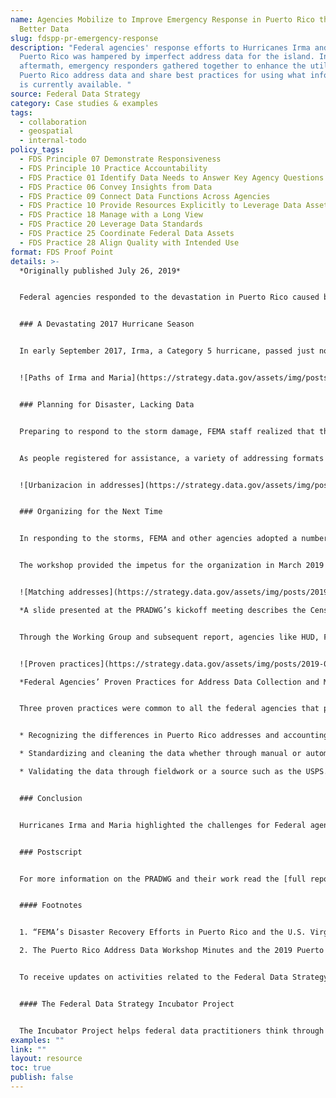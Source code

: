 ```yaml
---
name: Agencies Mobilize to Improve Emergency Response in Puerto Rico through
  Better Data
slug: fdspp-pr-emergency-response
description: "Federal agencies' response efforts to Hurricanes Irma and Maria in
  Puerto Rico was hampered by imperfect address data for the island. In the
  aftermath, emergency responders gathered together to enhance the utility of
  Puerto Rico address data and share best practices for using what information
  is currently available. "
source: Federal Data Strategy
category: Case studies & examples
tags:
  - collaboration
  - geospatial
  - internal-todo
policy_tags:
  - FDS Principle 07 Demonstrate Responsiveness
  - FDS Principle 10 Practice Accountability
  - FDS Practice 01 Identify Data Needs to Answer Key Agency Questions
  - FDS Practice 06 Convey Insights from Data
  - FDS Practice 09 Connect Data Functions Across Agencies
  - FDS Practice 10 Provide Resources Explicitly to Leverage Data Assets
  - FDS Practice 18 Manage with a Long View
  - FDS Practice 20 Leverage Data Standards
  - FDS Practice 25 Coordinate Federal Data Assets
  - FDS Practice 28 Align Quality with Intended Use
format: FDS Proof Point
details: >-
  *Originally published July 26, 2019*


  Federal agencies responded to the devastation in Puerto Rico caused by Hurricane Irma and Hurricane Maria with a blitz of personnel, food aid, logistics support, and other resources. Their efforts were hampered, however, by imperfect address data for the island. Whether fulfilling the mission to distribute aid after a disaster, enumerate and tabulate the population, or deliver mail on-time, many government entities have a stake in managing Puerto Rico address data in order to meet their respective mission objectives. In the case of hurricanes Irma and Maria, emergency responders did their best to persevere despite this challenge and, in the aftermath, have gathered together to enhance the utility of Puerto Rico address data and share best practices for using what information is currently available. Their efforts serve as a model for other agencies confronting data challenges that inhibit their missions.


  ### A Devastating 2017 Hurricane Season


  In early September 2017, Irma, a Category 5 hurricane, passed just north of Puerto Rico and the U.S. Virgin Islands, causing damage from wind and rain. Less than two weeks later, Hurricane Maria passed directly over the main island of Puerto Rico, severely impacting all of Puerto Rico. The storm caused a complete shut-down of the power grid, interruption of water supplies, and damage to structures. The resulting flooding and landslides also caused extensive damage to the transportation network, washing out bridges and closing roads all over the island. By the time the major storm and continuing rainfall were over, Puerto Rico had experienced over 42,000 landslides. Repairs are estimated to cost $132 billion.[1](https://strategy.data.gov/proof-points/2019/07/26/pradwg/#fn:1)Almost 470,000 applications for individual assistance were approved by the Federal Emergency Management Agency (FEMA) following these hurricanes.


  ![Paths of Irma and Maria](https://strategy.data.gov/assets/img/posts/2019-07-28-image001.png "Paths of Irma and Maria")


  ### Planning for Disaster, Lacking Data


  Preparing to respond to the storm damage, FEMA staff realized that the absence of island-wide authoritative address data would require modifying standard geospatial practices and procedures to carry out response and recovery efforts. The large number of un-geocoded addresses (i.e., addresses with no associated latitude and longitude coordinates) and lack of a standard addressing system for parts of Puerto Rico meant that it was often impossible, even through use of aerial photography assessments, to link households filing for assistance to a mailing or location address on the ground, particularly in areas that were inaccessible due to storm damage. These assessments were critical for official determination of households’ assistance eligibility. Local guides accompanied damage inspectors to homes, but with a compromised road network from washouts and landslides, travel to some locations was challenging.


  As people registered for assistance, a variety of addressing formats were used within the municipalities, and few were tied to a national address content standard. In some cases, there were complications from the repeated use of street names within an individual municipality. In San Juan, for example, one might find multiple instances of 123 Smith Street, only distinguished by the *urbanización* they are located in. *Urbanización* is an identifiable community/housing/neighborhood development in Puerto Rico. But *urbanización* names were often unavailable, and many applications referenced Post Office (P.O.) boxes, mail stops, and kilometer markers instead of a street address or geographic location. All of these circumstances delayed needed services to survivors in distress.


  ![Urbanizacion in addresses](https://strategy.data.gov/assets/img/posts/2019-07-28-image002.png "Urbanizacion in addresses")


  ### Organizing for the Next Time


  In responding to the storms, FEMA and other agencies adopted a number of strategies to get help where they needed it to be in spite of the limited quality address and location data. While local and national agencies work on assembling and standardizing better address data, a process likely to take several years, agency personnel have convened a number of times to share approaches to getting the most out of existing Puerto Rico data assets. The White House National Science and Technology Council’s Subcommittee on Disaster Reduction (SDR) hosted the Puerto Rico Address Data Workshop in October 2018, with 39 participants from 12 federal agencies. The workshop featured nine presentations by federal agencies on their data management methodologies and processes for Puerto Rico address data. The U.S. Census Bureau, U.S. Department of Agriculture (USDA), FEMA, Department of Housing and Urban Development (HUD), and the National Aeronautics and Space Administration (NASA) presented insights and lessons learned. Discussions focused on the challenges, successes, and proposed solutions for utilizing and managing Puerto Rico address data. Specific actions from this workshop identified the need to organize a dedicated working group for Puerto Rico address data.[2](https://strategy.data.gov/proof-points/2019/07/26/pradwg/#fn:2)


  The workshop provided the impetus for the organization in March 2019 of a formal working group, the Puerto Rico Address Data Working Group (PRADWG), led by the Census Bureau under the auspices of the Federal Geographic Data Committee’s Address Subcommittee. The PRADWG was charged with inventorying and documenting proven practices for managing Puerto Rico address data. The group met regularly over the course of 120 days to discuss and compare data assets, maintenance processes, address data use cases, and proven practices. The PRADWG report, Proven Practices for Puerto Rico Address Data Management, is a result of these efforts.


  ![Matching addresses](https://strategy.data.gov/assets/img/posts/2019-07-28-image003.png "Matching addresses")\

  *A slide presented at the PRADWG’s kickoff meeting describes the Census Bureau’s approach to matching Puerto Rico addresses with known Census addresses.*


  Through the Working Group and subsequent report, agencies like HUD, FEMA, the Census Bureau, U.S. Army Corps of Engineers (USACE), USDA and the U.S. Postal Service (USPS) shared agency solutions and potential opportunities for collaboration within the federal government to manage Puerto Rico address data challenges with existing systems and applications. FEMA, as noted earlier, makes use of local guides and phone calls to homeowners to help find physical locations when data alone does not get them to the right place. Through a series of cleaning and matching strategies, as well as validation against other agencies’ data, the Census Bureau successfully derives useable address locations from its existing Master Address File (MAF), or adds new addresses to the MAF. The USPS regularly updates its Address Management System by feeding in knowledge from mail carriers and its Address Change Service. HUD employs local subject matter experts from a Puerto Rico-based firm to help clean and validate its Puerto Rico address data.


  ![Proven practices](https://strategy.data.gov/assets/img/posts/2019-07-28-image004.png "Proven practices")\

  *Federal Agencies’ Proven Practices for Address Data Collection and Management.*


  Three proven practices were common to all the federal agencies that participated:


  * Recognizing the differences in Puerto Rico addresses and accounting for them in data models used by federal agencies (e.g., adding urbanización name field);

  * Standardizing and cleaning the data whether through manual or automated methods;

  * Validating the data through fieldwork or a source such as the USPS.


  ### Conclusion


  Hurricanes Irma and Maria highlighted the challenges for Federal agencies that rely on residential addresses to supply services in Puerto Rico. Relief efforts during the 2017 hurricane season were hampered by the absence of an island-wide system of addressing and the lack of physical addresses for approximately one third of the island. While it may take several years for Puerto Rico and partner agencies to develop a reliable island-wide address database, there are many tools and approaches that agency officials can take to clean and make use of existing data. The PRADWG and related efforts demonstrate how agencies facing similar data challenges can collaborate to discover and propagate best practices, in turn improving the wider government’s response to disasters and other data-dependent efforts.


  ### Postscript


  For more information on the PRADWG and their work read the [full report](https://communities.geoplatform.gov/ngda-address/puerto-rico-address-data-working-group/) or contact Lynda Liptrap at [Lynda.A.Liptrap@census.gov](mailto:Lynda.A.Liptrap@census.gov).


  #### Footnotes


  1. “FEMA’s Disaster Recovery Efforts in Puerto Rico and the U.S. Virgin Islands.” GAO-19-662T: Published: Jul 11, 2019. Publicly Released: Jul 11, 2019. [↩](https://strategy.data.gov/proof-points/2019/07/26/pradwg/#fnref:1)

  2. The Puerto Rico Address Data Workshop Minutes and the 2019 Puerto Rico Address Data Inventory are available on the [Puerto Rico Address Data Working Group Community Page](https://communities.geoplatform.gov/ngda-address/puerto-rico-address-data-working-group/) on the GeoPlatform. [↩](https://strategy.data.gov/proof-points/2019/07/26/pradwg/#fnref:2)


  To receive updates on activities related to the Federal Data Strategy, please [sign up for the newsletter](https://public.govdelivery.com/accounts/USGSA/subscribers/new?topic_id=USGSA_756).


  #### The Federal Data Strategy Incubator Project


  The Incubator Project helps federal data practitioners think through how to improve government services, enabling the public to get the most out of federal data. This Proof Point and others will highlight the many successes and challenges data innovators face every day, revealing valuable lessons learned to share with data practitioners throughout government.
examples: ""
link: ""
layout: resource
toc: true
publish: false
---
```

